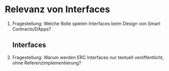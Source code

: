 # Relevanz von Interfaces

1. Fragestellung: Welche Rolle spielen Interfaces beim Design von Smart Contracts/DApps?
    
    ## Interfaces
2. Fragestellung: Warum werden ERC Interfaces nur textuell veröffentlicht, ohne Referenzimplementierung?

